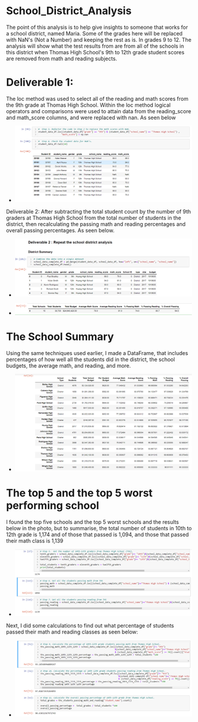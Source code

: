# School_District_Analysis
The point of this analysis is to help give insights to someone that works for a school district, named Maria. Some of the grades here will be replaced with NaN's (Not a Number) and keeping the rest as is. In grades 9 to 12. The analysis will show what the test results from are from all of the schools in this district when Thomas High School's 9th to 12th grade student scores are removed from math and reading subjects.

# Deliverable 1:
The loc method was used to select all of the reading and math scores from the 9th grade at Thomas High School. Within the loc method logical operators and comparisons were used to attain data from the reading_score and math_score columns, and were replaced with nan. As seen below

 - ![Thomas_High](https://github.com/GaryGibbs-777/School_District_Analysis/blob/main/Recources/Thomas_High_NAN.PNG)

Deliverable 2:
After subtracting the total student count by the number of 9th graders at Thomas High School from the total number of students in the district, then recalculating the passing math and reading percentages and overall passing percentages. As seen below.
- ![District](https://github.com/GaryGibbs-777/School_District_Analysis/blob/main/Recources/District_Summary.PNG)

- ![District2](https://github.com/GaryGibbs-777/School_District_Analysis/blob/main/Recources/District_Summary2.PNG)

# The School Summary
Using the same techniques used earlier, I made a DataFrame, that includes percentages of how well all the students did in the district, the school budgets, the average math, and reading, and more.
 - ![Total_students](https://github.com/GaryGibbs-777/School_District_Analysis/blob/main/Recources/total_school_percentages.PNG)


# The top 5 and the top 5 worst performing school
I found the top five schools and the top 5 worst schools and the results below in the photo, but to summarise, the total number of students in 10th to 12th grade is 1,174 and of those that passed is 1,094, and those that passed their math class is 1,139
- ![top5](https://github.com/GaryGibbs-777/School_District_Analysis/blob/main/Recources/numbers.PNG)

Next, I did some calculations to find out what percentage of students passed their math and reading classes as seen below:
- ![more_percentage](https://github.com/GaryGibbs-777/School_District_Analysis/blob/main/Recources/more_percentage.PNG)

